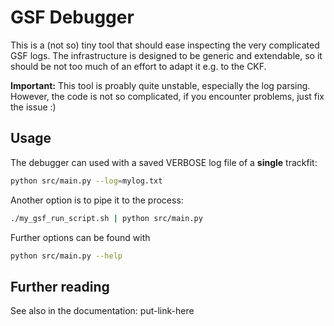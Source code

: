 # GSF Debugger

This is a (not so) tiny tool that should ease inspecting the very complicated GSF logs.
The infrastructure is designed to be generic and extendable, so it should be not too much of an effort to adapt it e.g. to the CKF.

**Important:** This tool is proably quite unstable, especially the log parsing. However, the code is not so complicated, if you encounter problems, just fix the issue :)

## Usage

The debugger can used with a saved VERBOSE log file of a **single** trackfit:
```bash
python src/main.py --log=mylog.txt
```

Another option is to pipe it to the process:
```bash
./my_gsf_run_script.sh | python src/main.py
```

Further options can be found with
```bash
python src/main.py --help
```

## Further reading

See also in the documentation: put-link-here
